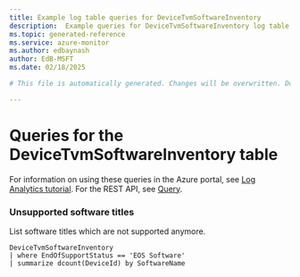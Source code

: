 ```yaml
---
title: Example log table queries for DeviceTvmSoftwareInventory
description:  Example queries for DeviceTvmSoftwareInventory log table
ms.topic: generated-reference
ms.service: azure-monitor
ms.author: edbaynash
author: EdB-MSFT
ms.date: 02/18/2025

# This file is automatically generated. Changes will be overwritten. Do not change this file directly. 

---
```


# Queries for the DeviceTvmSoftwareInventory table

For information on using these queries in the Azure portal, see [Log Analytics tutorial](/azure/azure-monitor/logs/log-analytics-tutorial). For the REST API, see [Query](/rest/api/loganalytics/query).


### Unsupported software titles  


List software titles which are not supported anymore.  

```query
DeviceTvmSoftwareInventory
| where EndOfSupportStatus == 'EOS Software'
| summarize dcount(DeviceId) by SoftwareName
```

